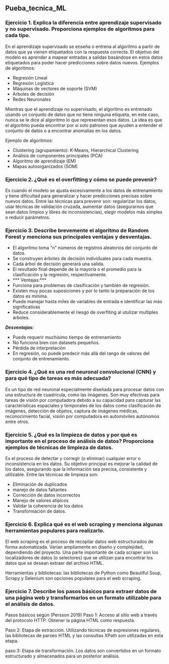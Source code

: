 ## Pueba_tecnica_ML

### Ejercicio 1. Explica la diferencia entre aprendizaje supervisado y no supervisado. Proporciona ejemplos de algoritmos para cada tipo.

En el aprendizaje supervisado se enseña o entrena al algoritmo a partir de datos que ya vienen etiquetados con la respuesta correcta. El objetivo del modelo es aprender a mapear entradas a salidas basándose en estos datos etiquetados para poder hacer predicciones sobre datos nuevos. Ejemplos de algoritmos:
- Regresión Lineal
- Regresión Logística
- Máquinas de vectores de soporte (SVM)
- Arboles de decisión 
- Redes Neuronales

Mientras que el aprendizaje no supervisado, el algoritmo es entrenado usando un conjunto de datos que no tiene ninguna etiqueta, en este caso, nunca se le dice al algoritmo lo que representan esos datos. La idea es que el algoritmo pueda encontrar por sí solo patrones que ayuden a entender el conjunto de datos o a encontrar anomalías en los datos.

Ejemplo de algoritmos:
- Clustering (agrupamiento): K-Means, Hierarchical Clustering
- Análisis de componentes principales (PCA)
- Algoritmo de aprendizaje (EM)
- Mapas autoorganizados (SOM)

### Ejercicio 2. ¿Qué es el overfitting y cómo se puede prevenir?

Es cuando el modelo se ajusta excesivamente a los datos de entrenamiento y tiene dificultad para generalizar y hacer predicciones precisas sobre nuevos datos.
Entre las técnicas para prevenir son: regularizar los datos, usar técnicas de validación cruzada, aumentar datos (asegurarnos que sean datos limpios y libres de inconsistencias), elegir modelos más simples o reducir parámetros.


### Ejercicio 3. Describe brevemente el algoritmo de Random Forest y menciona sus principales ventajas y desventajas.
- El algoritmo toma “n” números de registros aleatorios del conjunto de datos.
- Se construyen árboles de decisión individuales para cada muestra.
- Cada árbol de decisión generará una salida.
- El resultado final depende de la mayoría o el promedio para la clasificación y la regresión, respectivamente.
- 
  *** Ventajas:***
- Funciona para problemas de clasificación y también de regresión.
- Existen muy pocas suposiciones y por lo tanto la preparación de los datos es mínima.
- Puede manejar hasta miles de variables de entrada e identificar las más significativas
- Reduce considerablemente el riesgo de overfiting al utulizar multiples árboles.
  
***Desventajas:***
- Puede requerir muchísimo tiempo de entrenamiento
- No funciona bien con datasets pequeños.
- Pérdida de interpretación
- En regresión, no puede predecir más allá del rango de valores del conjunto de entrenamiento.

### Ejercicio 4. ¿Qué es una red neuronal convolucional (CNN) y para qué tipo de tareas es más adecuada?

Es un tipo de red neuronal especialmente diseñada para procesar datos con una estructura de cuadrícula, como las imágenes. Son muy efectivas para tareas de visión por computadora debido a su capacidad para capturar las características espaciales y temporales de los datos como clasificación de imágenes, detección de objetos, captura de imágenes médicas, reconocimiento facial, visión por computadora en automóviles autónomos entre otros.

### Ejercicio 5. ¿Qué es la limpieza de datos y por qué es importante en el proceso de análisis de datos? Proporciona ejemplos de técnicas de limpieza de datos.
Es el proceso de detectar y corregir (o eliminar) cualquier error o inconsistencia en los datos. Su objetivo principal es mejorar la calidad de los datos, asegurando que la información sea precisa, consistente y utilizable.
Entre las técnicas de limpieza son:
- Eliminación de duplicados
- manejo de datos faltantes
- Corrección de datos incorrectos 
- Manejo de valores atípicos
- Validar la coherencia de los datos
- Transformación de datos.

### Ejercicio 6. Explica qué es el web scraping y menciona algunas herramientas populares para realizarlo.
El web scraping es el proceso de recopilar datos web estructurados de forma automatizada. Varían ampliamente en diseño y complejidad, dependiendo del proyecto. Una parte importante de cada scraper son los localizadores de datos (o selectores) que se utilizan para encontrar los datos que se desean extraer del archivo HTML. 

Herramientas y bibliotecas: las bibliotecas de Python como Beautiful Soup, Scrapy y Selenium son opciones populares para el web scraping.
<br>
### Ejercicio 7. Describe los pasos básicos para extraer datos de una página web y transformarlos en un formato utilizable para el análisis de datos.

Pasos básicos según (Persson 2019)
Paso 1: Acceso al sitio web a través del protocolo HTTP. Obtener la página HTML como respuesta.

Paso 2: Etapa de extracción. Utilizando técnicas de expresiones regulares, las bibliotecas de parseo HTML y las consultas XPath son utilizadas en esta etapa.

paso 3: Etapa de transformación. Los datos son convertidos en un formato estructurado y almacenados para un posterior análisis.
